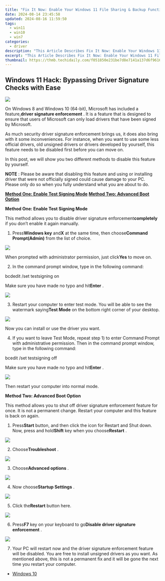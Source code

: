 ```yaml
---
title: "Fix It Now: Enable Your Windows 11 File Sharing & Backup Functionality"
date: 2024-08-14 23:45:58
updated: 2024-08-16 11:59:50
tags:
  - win11
  - win10
  - win7
categories:
  - driver
description: "This Article Describes Fix It Now: Enable Your Windows 11 File Sharing & Backup Functionality"
excerpt: "This Article Describes Fix It Now: Enable Your Windows 11 File Sharing & Backup Functionality"
thumbnail: https://thmb.techidaily.com/f051850e231be7d8e7141a137d6f961668fd1698700240c7348f6738ce5b4e95.jpg
---
```


## Windows 11 Hack: Bypassing Driver Signature Checks with Ease

![](https://images.drivereasy.com/wp-content/uploads/2017/02/img_58b52a003bb57.jpg)

 On Windows 8 and Windows 10 (64-bit), Microsoft has included a feature,**driver signature enforcement** . It is a feature that is designed to ensure that users of Microsoft can only load drivers that have been signed by Microsoft.

 As much security driver signature enforcement brings us, it does also bring with it some inconveniences. For instance, when you want to use some less official drivers, old unsigned drivers or drivers developed by yourself, this feature needs to be disabled first before you can move on.

 In this post, we will show you two different methods to disable this feature by yourself.

**NOTE** : Please be aware that disabling this feature and using or installing driver that were not officially signed could cause damage to your PC. Please only do so when you fully understand what you are about to do.

[**Method One: Enable Test Signing Mode**](https://tools.techidaily.com/drivereasy/download/)
[**Method Two: Advanced Boot Option**](https://tools.techidaily.com/drivereasy/download/)

 **Method One: Enable Test Signing Mode**

 This method allows you to disable driver signature enforcement**completely** if you don’t enable it again manually.

 1) Press**Windows key** and**X** at the same time, then choose**Command Prompt(Admin)** from the list of choice.

![](https://images.drivereasy.com/wp-content/uploads/2017/02/img_58b52400287b2.png)
  
 When prompted with administrator permission, just click**Yes** to move on.

 2) In the command prompt window, type in the following command:

bcdedit /set testsigning on

 Make sure you have made no typo and hit**Enter** .

![](https://images.drivereasy.com/wp-content/uploads/2017/02/img_58b5256f2d41d.jpg)

 3) Restart your computer to enter test mode. You will be able to see the watermark saying**Test Mode** on the bottom right corner of your desktop.

![](https://images.drivereasy.com/wp-content/uploads/2017/02/img_58b526cd6a758.jpg)

 Now you can install or use the driver you want.

 4) If you want to leave Test Mode, repeat step 1) to enter Command Prompt with administrative permission. Then in the command prompt window, type in the following command:

bcedit /set testsigning off

 Make sure you have made no typo and hit**Enter** .

![](https://images.drivereasy.com/wp-content/uploads/2017/02/img_58b5277821eea.jpg)

 Then restart your computer into normal mode.

**Method Two: Advanced Boot Option**

 This method allows you to shut off driver signature enforcement feature for once. It is not a permanent change. Restart your computer and this feature is back on again.

 1) Press**Start** button, and then click the icon for Restart and Shut down. Now, press and hold**Shift** key when you choose**Restart** .

![](https://images.drivereasy.com/wp-content/uploads/2017/02/img_58b5290902f87.png)
  
 2) Choose**Troubleshoot** .

![](https://images.drivereasy.com/wp-content/uploads/2017/02/img_58b52950e64a6.jpg)

 3) Choose**Advanced options** .

![](https://images.drivereasy.com/wp-content/uploads/2017/02/img_58b52981a7af8.jpg)

 4) Now choose**Startup Settings** .

![](https://images.drivereasy.com/wp-content/uploads/2017/02/img_58b529a600eb2.jpg)

 5) Click the**Restart** button here.

![](https://images.drivereasy.com/wp-content/uploads/2017/02/img_58b529d3d6368.jpg)

 6) Press**F7** key on your keyboard to go**Disable driver signature enforcement** .

![](https://images.drivereasy.com/wp-content/uploads/2017/02/img_58b52a003bb57.jpg)

 7) Your PC will restart now and the driver signature enforcement feature will be disabled. You are free to install unsigned drivers as you want. As mentioned above, this is not a permanent fix and it will be gone the next time you restart your computer.

* [Windows 10](https://tools.techidaily.com/drivereasy/download/)

<ins class="adsbygoogle"
     style="display:block"
     data-ad-format="autorelaxed"
     data-ad-client="ca-pub-7571918770474297"
     data-ad-slot="1223367746"></ins>



<ins class="adsbygoogle"
     style="display:block"
     data-ad-client="ca-pub-7571918770474297"
     data-ad-slot="8358498916"
     data-ad-format="auto"
     data-full-width-responsive="true"></ins>
